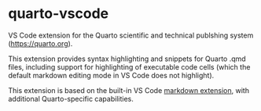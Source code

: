 # quarto-vscode

VS Code extension for the Quarto scientific and technical publshing system (https://quarto.org).

This extension provides syntax highlighting and snippets for Quarto .qmd files, 
including support for highlighting of executable code cells (which the default
markdown editing mode in VS Code does not highlight).

This extension is based on the built-in VS Code [markdown extension](https://github.com/microsoft/vscode/tree/main/extensions/markdown-basics),
with additional Quarto-specific capabilities.






